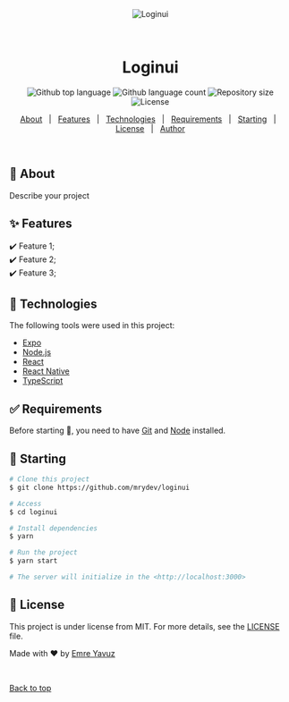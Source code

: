 <div align="center" id="top"> 
  <img src="./.github/app.gif" alt="Loginui" />

  &#xa0;

  <!-- <a href="https://loginui.netlify.app">Demo</a> -->
</div>

<h1 align="center">Loginui</h1>

<p align="center">
  <img alt="Github top language" src="https://img.shields.io/github/languages/top/mrydev/loginui?color=56BEB8">

  <img alt="Github language count" src="https://img.shields.io/github/languages/count/mrydev/loginui?color=56BEB8">

  <img alt="Repository size" src="https://img.shields.io/github/repo-size/mrydev/loginui?color=56BEB8">

  <img alt="License" src="https://img.shields.io/github/license/mrydev/loginui?color=56BEB8">

  <!-- <img alt="Github issues" src="https://img.shields.io/github/issues/mrydev/loginui?color=56BEB8" /> -->

  <!-- <img alt="Github forks" src="https://img.shields.io/github/forks/mrydev/loginui?color=56BEB8" /> -->

  <!-- <img alt="Github stars" src="https://img.shields.io/github/stars/mrydev/loginui?color=56BEB8" /> -->
</p>

<!-- Status -->

<!-- <h4 align="center"> 
	🚧  Loginui 🚀 Under construction...  🚧
</h4> 

<hr> -->

<p align="center">
  <a href="#dart-about">About</a> &#xa0; | &#xa0; 
  <a href="#sparkles-features">Features</a> &#xa0; | &#xa0;
  <a href="#rocket-technologies">Technologies</a> &#xa0; | &#xa0;
  <a href="#white_check_mark-requirements">Requirements</a> &#xa0; | &#xa0;
  <a href="#checkered_flag-starting">Starting</a> &#xa0; | &#xa0;
  <a href="#memo-license">License</a> &#xa0; | &#xa0;
  <a href="https://github.com/mrydev" target="_blank">Author</a>
</p>

<br>

## :dart: About ##

Describe your project

## :sparkles: Features ##

:heavy_check_mark: Feature 1;\
:heavy_check_mark: Feature 2;\
:heavy_check_mark: Feature 3;

## :rocket: Technologies ##

The following tools were used in this project:

- [Expo](https://expo.io/)
- [Node.js](https://nodejs.org/en/)
- [React](https://pt-br.reactjs.org/)
- [React Native](https://reactnative.dev/)
- [TypeScript](https://www.typescriptlang.org/)

## :white_check_mark: Requirements ##

Before starting :checkered_flag:, you need to have [Git](https://git-scm.com) and [Node](https://nodejs.org/en/) installed.

## :checkered_flag: Starting ##

```bash
# Clone this project
$ git clone https://github.com/mrydev/loginui

# Access
$ cd loginui

# Install dependencies
$ yarn

# Run the project
$ yarn start

# The server will initialize in the <http://localhost:3000>
```

## :memo: License ##

This project is under license from MIT. For more details, see the [LICENSE](LICENSE.md) file.


Made with :heart: by <a href="https://github.com/mrydev" target="_blank">Emre Yavuz</a>

&#xa0;

<a href="#top">Back to top</a>
